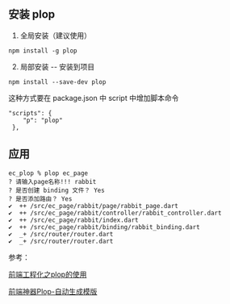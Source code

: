 
## 安装 plop 
1. 全局安装（建议使用）

```
npm install -g plop
```

2. 局部安装 -- 安装到项目

```
npm install --save-dev plop
``` 

这种方式要在 package.json 中 script 中增加脚本命令

```
"scripts": {
    "p": "plop"
 },
```

## 应用

```
ec_plop % plop ec_page
? 请输入page名称!!! rabbit
? 是否创建 binding 文件？ Yes
? 是否添加路由？ Yes
✔  ++ /src/ec_page/rabbit/page/rabbit_page.dart
✔  ++ /src/ec_page/rabbit/controller/rabbit_controller.dart
✔  ++ /src/ec_page/rabbit/index.dart
✔  ++ /src/ec_page/rabbit/binding/rabbit_binding.dart
✔  _+ /src/router/router.dart
✔  _+ /src/router/router.dart
```

参考： 

[前端工程化之plop的使用](https://blog.csdn.net/u012733501/article/details/106858603)

[前端神器Plop-自动生成模版](https://juejin.cn/post/6854573217446084616)